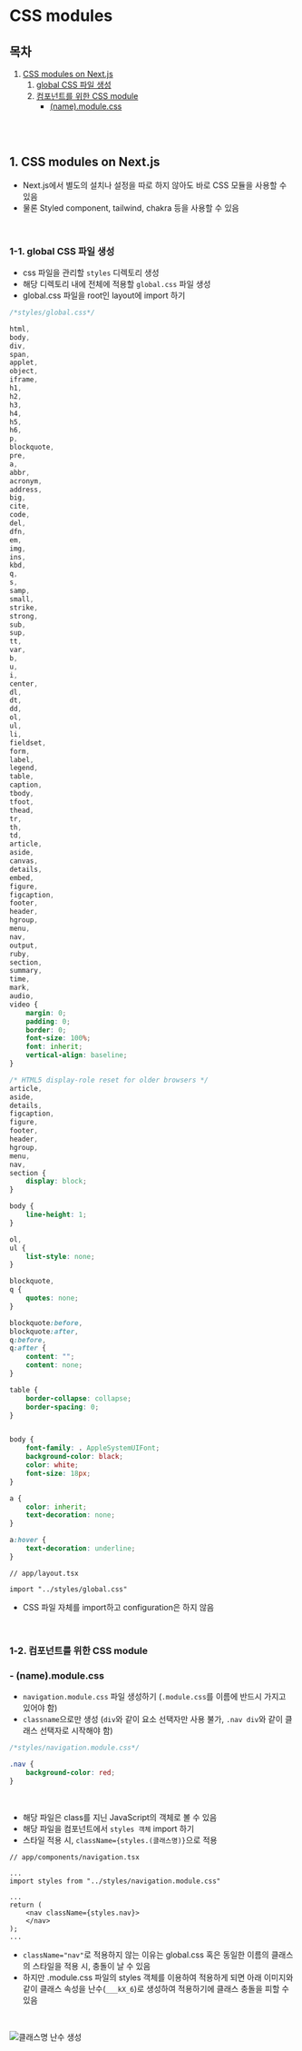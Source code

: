 # CSS modules

## 목차

1. [CSS modules on Next.js](#1-css-modules-on-nextjs)
    1. [global CSS 파일 생성](#1-1-global-css-파일-생성)
    2. [컴포넌트를 위한 CSS module](#1-2-컴포넌트를-위한-css-module)
        - [(name).module.css](#--namemodulecss)

<br/>
<br/>

## 1. CSS modules on Next.js

- Next.js에서 별도의 설치나 설정을 따로 하지 않아도 바로 CSS 모듈을 사용할 수 있음
- 물론 Styled component, tailwind, chakra 등을 사용할 수 있음

<br/>

### 1-1. global CSS 파일 생성

- css 파일을 관리할 `styles` 디렉토리 생성
- 해당 디렉토리 내에 전체에 적용할 `global.css` 파일 생성
- global.css 파일을 root인 layout에 import 하기

```css
/*styles/global.css*/

html,
body,
div,
span,
applet,
object,
iframe,
h1,
h2,
h3,
h4,
h5,
h6,
p,
blockquote,
pre,
a,
abbr,
acronym,
address,
big,
cite,
code,
del,
dfn,
em,
img,
ins,
kbd,
q,
s,
samp,
small,
strike,
strong,
sub,
sup,
tt,
var,
b,
u,
i,
center,
dl,
dt,
dd,
ol,
ul,
li,
fieldset,
form,
label,
legend,
table,
caption,
tbody,
tfoot,
thead,
tr,
th,
td,
article,
aside,
canvas,
details,
embed,
figure,
figcaption,
footer,
header,
hgroup,
menu,
nav,
output,
ruby,
section,
summary,
time,
mark,
audio,
video {
    margin: 0;
    padding: 0;
    border: 0;
    font-size: 100%;
    font: inherit;
    vertical-align: baseline;
}

/* HTML5 display-role reset for older browsers */
article,
aside,
details,
figcaption,
figure,
footer,
header,
hgroup,
menu,
nav,
section {
    display: block;
}

body {
    line-height: 1;
}

ol,
ul {
    list-style: none;
}

blockquote,
q {
    quotes: none;
}

blockquote:before,
blockquote:after,
q:before,
q:after {
    content: "";
    content: none;
}

table {
    border-collapse: collapse;
    border-spacing: 0;
}


body {
    font-family: . AppleSystemUIFont;
    background-color: black;
    color: white;
    font-size: 18px;
}

a {
    color: inherit;
    text-decoration: none;
}

a:hover {
    text-decoration: underline;
}
```

```tsx
// app/layout.tsx

import "../styles/global.css"
```

- CSS 파일 자체를 import하고 configuration은 하지 않음

<br/>

### 1-2. 컴포넌트를 위한 CSS module

### - (name).module.css

- `navigation.module.css` 파일 생성하기 (`.module.css`를 이름에 반드시 가지고 있어야 함)
- `classname`으로만 생성 (`div`와 같이 요소 선택자만 사용 불가, `.nav div`와 같이 클래스 선택자로 시작해야 함)

```css
/*styles/navigation.module.css*/

.nav {
    background-color: red;
}
```

<br/>

- 해당 파일은 class를 지닌 JavaScript의 객체로 볼 수 있음
- 해당 파일을 컴포넌트에서 `styles 객체` import 하기
- 스타일 적용 시, `className={styles.(클래스명)}`으로 적용

```tsx
// app/components/navigation.tsx

...
import styles from "../styles/navigation.module.css"

...
return (
    <nav className={styles.nav}>
    </nav>
);
...
```

- `className="nav"`로 적용하지 않는 이유는 global.css 혹은 동일한 이름의 클래스의 스타일을 적용 시, 충돌이 날 수 있음
- 하지만 .module.css 파일의 styles 객체를 이용하여 적용하게 되면 아래 이미지와 같이 클래스 속성을 난수(`___kX_6`)로 생성하여 적용하기에 클래스 충돌을 피할 수 있음

<br/>

![클래스명 난수 생성](../img/Nextjs_styles_object_className.png)